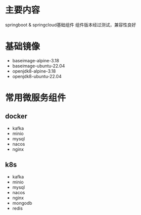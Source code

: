 # 主要内容 
springboot & springcloud基础组件 
组件版本经过测试，兼容性良好

# 基础镜像
- baseimage-alpine-3.18
- baseimage-ubuntu-22.04
- openjdk8-alpine-3.18
- openjdk8-ubuntu-22.04

# 常用微服务组件
## docker
-  kafka
-  minio
-  mysql
-  nacos
-  nginx
## k8s
-  kafka
-  minio
-  mysql
-  nacos
-  nginx
-  mongodb
-  redis
